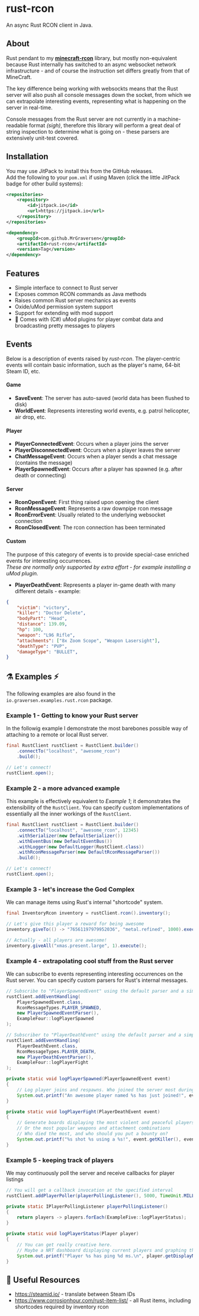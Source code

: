 # rust-rcon
An async Rust RCON client in Java.

## About
Rust pendant to my **[minecraft-rcon](https://github.com/MrGraversen/minecraft-rcon)** library, but mostly non-equivalent because Rust internally has switched to an async websocket network infrastructure - and of course the instruction set differs greatly from that of MineCraft.

The key difference being working with websockts means that the Rust server will also push all console messages down the socket, from which we can extrapolate interesting events, representing what is happening on the server in real-time.

Console messages from the Rust server are not currently in a machine-readable format *(sigh)*, therefore this library will perform a great deal of string inspection to determine what is going on - these parsers are extensively unit-test covered.

## Installation

You may use JitPack to install this from the GitHub releases.  
Add the following to your `pom.xml` if using Maven (click the little JitPack badge for other build systems):

```xml
<repositories>
	<repository>
		<id>jitpack.io</id>
		<url>https://jitpack.io</url>
	</repository>
</repositories>
```

```xml
<dependency>
	<groupId>com.github.MrGraversen</groupId>
	<artifactId>rust-rcon</artifactId>
	<version>Tag</version>
</dependency>
```

## Features

* Simple interface to connect to Rust server
* Exposes common RCON commands as Java methods
* Raises common Rust server mechanics as events
* Oxide/uMod permission system support
* Support for extending with mod support
* :construction: Comes with (C#) uMod plugins for player combat data and broadcasting pretty messages to players 

## Events
Below is a description of events raised by *rust-rcon*. The player-centric events will contain basic information, such as the player's name, 64-bit Steam ID, etc.

#### Game
* **SaveEvent**: The server has auto-saved (world data has been flushed to disk)
* **WorldEvent**: Represents interesting world events, e.g. patrol helicopter, air drop, etc.

#### Player
* **PlayerConnectedEvent**: Occurs when a player joins the server
* **PlayerDisconnectedEvent**: Occurs when a player leaves the server
* **ChatMessageEvent**: Occurs when a player sends a chat message (contains the message)
* **PlayerSpawnedEvent**: Occurs after a player has spawned (e.g. after death or connecting)

#### Server
* **RconOpenEvent**: First thing raised upon opening the client
* **RconMessageEvent**: Represents a raw downpipe rcon message
* **RconErrorEvent**: Usually related to the underlying websocket connection
* **RconClosedEvent**: The rcon connection has been terminated

#### Custom
The purpose of this category of events is to provide special-case enriched events for interesting occurrences.  
*These are normally only supported by extra effort - for example installing a uMod plugin.*
* **PlayerDeathEvent**: Represents a player in-game death with many different details - example:
```json
{
    "victim": "victory",
    "killer": "Doctor Delete",
    "bodyPart": "Head",
    "distance": 139.09,
    "hp": 100,
    "weapon": "L96 Rifle",
    "attachments": ["8x Zoom Scope", "Weapon Lasersight"],
    "deathType": "PVP",
    "damageType": "BULLET",
}
```

## :alembic: Examples :zap:
The following examples are also found in the `io.graversen.examples.rust.rcon` package.

### Example 1 - Getting to know your Rust server
In the followig example I demonstrate the most barebones possible way of attaching to a remote or local Rust server.
```java
final RustClient rustClient = RustClient.builder()
    .connectTo("localhost", "awesome_rcon")
    .build();

// Let's connect!
rustClient.open();
```

### Example 2 - a more advanced example
This example is effectively equivalent to *Example 1*; it demonstrates the extensibility of the `RustClient`. You can specify custom implementations of essentially all the inner workings of the `RustClient`.
```java
final RustClient rustClient = RustClient.builder()
    .connectTo("localhost", "awesome_rcon", 12345)
    .withSerializer(new DefaultSerializer())
    .withEventBus(new DefaultEventBus())
    .withLogger(new DefaultLogger(RustClient.class))
    .withRconMessageParser(new DefaultRconMessageParser())
    .build();

// Let's connect!
rustClient.open();
```

### Example 3 - let's increase the God Complex
We can manage items using Rust's internal "shortcode" system.
```java
final InventoryRcon inventory = rustClient.rcon().inventory();

// Let's give this player a reward for being awesome
inventory.giveTo(() -> "76561197979952036", "metal.refined", 1000).execute();

// Actually - all players are awesome!
inventory.giveAll("xmas.present.large", 1).execute();
```

### Example 4 - extrapolating cool stuff from the Rust server
We can subscribe to events representing interesting occurrences on the Rust server. You can specify custom parsers for Rust's internal messages.

```java
// Subscribe to "PlayerSpawnedEvent" using the default parser and a simple listener
rustClient.addEventHandling(
    PlayerSpawnedEvent.class,
    RconMessageTypes.PLAYER_SPAWNED,
    new PlayerSpawnedEventParser(),
    ExampleFour::logPlayerSpawned
);

// Subscriber to "PlayerDeathEvent" using the default parser and a simple listener
rustClient.addEventHandling(
    PlayerDeathEvent.class,
    RconMessageTypes.PLAYER_DEATH,
    new PlayerDeathEventParser(),
    ExampleFour::logPlayerFight
);

```

```java
private static void logPlayerSpawned(PlayerSpawnedEvent event)
{
    // Log player joins and respawns. Who joined the server most during this month?
    System.out.printf("An awesome player named %s has just joined!", event.getPlayerName());
}
```

```java
private static void logPlayerFight(PlayerDeathEvent event)
{
    // Generate boards displaying the most violent and peaceful players
    // Or the most popular weapons and attachment combinations
    // Who died the most, and who should you put a bounty on?
    System.out.printf("%s shot %s using a %s!", event.getKiller(), event.getVictim(), event.getWeapon());
}
```

### Example 5 - keeping track of players
We may continuously poll the server and receive callbacks for player listings 

```java
// You will get a callback invocation at the specified interval
rustClient.addPlayerPoller(playerPollingListener(), 5000, TimeUnit.MILLISECONDS);
```

```java
private static IPlayerPollingListener playerPollingListener()
{
    return players -> players.forEach(ExampleFive::logPlayerStatus);
}

private static void logPlayerStatus(Player player)
{
    // You can get really creative here.
    // Maybe a NRT dashboard displaying current players and graphing their network latencies?
    System.out.printf("Player %s has ping %d ms.\n", player.getDisplayName(), player.getPing());
}
```

## :memo: Useful Resources
* https://steamid.io/ - translate between Steam IDs
* https://www.corrosionhour.com/rust-item-list/ - all Rust items, including shortcodes required by inventory rcon

